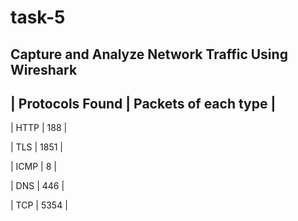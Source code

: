 # task-5

## Capture and Analyze Network Traffic Using Wireshark

|  Protocols Found |  Packets of each type  |
---------------------------------------------
|      HTTP        |       188              |

|      TLS         |       1851             |

|      ICMP        |         8              |
 
|      DNS         |        446             |

|      TCP         |        5354            |

